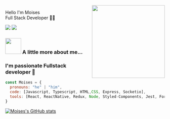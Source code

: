 <img align='right' src="https://media.giphy.com/media/M9gbBd9nbDrOTu1Mqx/giphy.gif" width="230">

Hello I'm Moises  
Full Stack Developer 👨‍💻

[![](https://img.shields.io/badge/LinkedIn-Moises-blue)](https://www.linkedin.com/in/moises-duran-del-razo/)
[![](https://img.shields.io/badge/Gmail-Moises%40gmail.com-red)](mailto:moises6737@gmail.com)


### <img src="https://media.giphy.com/media/VgCDAzcKvsR6OM0uWg/giphy.gif" width="50"> A little more about me... 

### I'm passionate Fullstack developer 👋
```js
const Moises = {
  pronouns: "he" | "him",
  code: [Javascript, Typescript, HTML,CSS, Express, Socketio],
  tools: [React, ReactNative, Redux, Node, Styled-Components, Jest, Formik, BootStrap,Heroku, PosgreSQL]
}
```
[![Moises's GitHub stats](https://github-readme-stats.vercel.app/api?username=moisesdurandelrazo)](https://github.com/moisesdurandelrazo/github-readme-stats)


<!--
**moisesdurandelrazo/moisesdurandelrazo** is a ✨ _special_ ✨ repository because its `README.md` (this file) appears on your GitHub profile.

Here are some ideas to get you started:

- 🔭 I’m currently working on ...
- 🌱 I’m currently learning ...
- 👯 I’m looking to collaborate on ...
- 🤔 I’m looking for help with ...
- 💬 Ask me about ...
- 📫 How to reach me: ...
- 😄 Pronouns: ...
- ⚡ Fun fact: ...
-->
